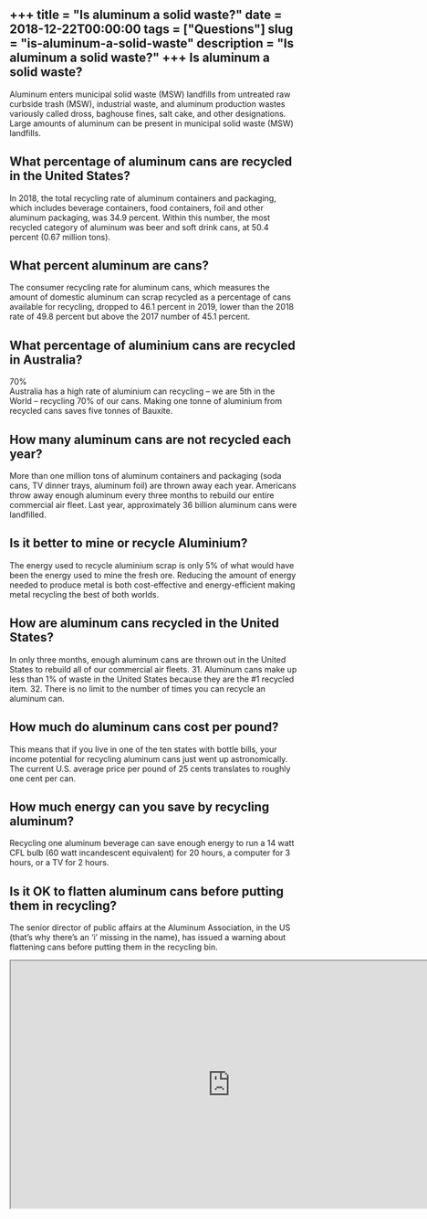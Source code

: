 +++
title = "Is aluminum a solid waste?"
date = 2018-12-22T00:00:00
tags = ["Questions"]
slug = "is-aluminum-a-solid-waste"
description = "Is aluminum a solid waste?"
+++
Is aluminum a solid waste?
--------------------------

Aluminum enters municipal solid waste (MSW) landfills from untreated raw curbside trash (MSW), industrial waste, and aluminum production wastes variously called dross, baghouse fines, salt cake, and other designations. Large amounts of aluminum can be present in municipal solid waste (MSW) landfills.

What percentage of aluminum cans are recycled in the United States?
-------------------------------------------------------------------

In 2018, the total recycling rate of aluminum containers and packaging, which includes beverage containers, food containers, foil and other aluminum packaging, was 34.9 percent. Within this number, the most recycled category of aluminum was beer and soft drink cans, at 50.4 percent (0.67 million tons).

What percent aluminum are cans?
-------------------------------

The consumer recycling rate for aluminum cans, which measures the amount of domestic aluminum can scrap recycled as a percentage of cans available for recycling, dropped to 46.1 percent in 2019, lower than the 2018 rate of 49.8 percent but above the 2017 number of 45.1 percent.

What percentage of aluminium cans are recycled in Australia?
------------------------------------------------------------

70%  
Australia has a high rate of aluminium can recycling – we are 5th in the World – recycling 70% of our cans. Making one tonne of aluminium from recycled cans saves five tonnes of Bauxite.

How many aluminum cans are not recycled each year?
--------------------------------------------------

More than one million tons of aluminum containers and packaging (soda cans, TV dinner trays, aluminum foil) are thrown away each year. Americans throw away enough aluminum every three months to rebuild our entire commercial air fleet. Last year, approximately 36 billion aluminum cans were landfilled.

Is it better to mine or recycle Aluminium?
------------------------------------------

The energy used to recycle aluminium scrap is only 5% of what would have been the energy used to mine the fresh ore. Reducing the amount of energy needed to produce metal is both cost-effective and energy-efficient making metal recycling the best of both worlds.

How are aluminum cans recycled in the United States?
----------------------------------------------------

In only three months, enough aluminum cans are thrown out in the United States to rebuild all of our commercial air fleets. 31. Aluminum cans make up less than 1% of waste in the United States because they are the #1 recycled item. 32. There is no limit to the number of times you can recycle an aluminum can.

How much do aluminum cans cost per pound?
-----------------------------------------

This means that if you live in one of the ten states with bottle bills, your income potential for recycling aluminum cans just went up astronomically. The current U.S. average price per pound of 25 cents translates to roughly one cent per can.

How much energy can you save by recycling aluminum?
---------------------------------------------------

Recycling one aluminum beverage can save enough energy to run a 14 watt CFL bulb (60 watt incandescent equivalent) for 20 hours, a computer for 3 hours, or a TV for 2 hours.

Is it OK to flatten aluminum cans before putting them in recycling?
-------------------------------------------------------------------

The senior director of public affairs at the Aluminum Association, in the US (that’s why there’s an ‘i’ missing in the name), has issued a warning about flattening cans before putting them in the recycling bin.

<iframe allow="accelerometer; autoplay; clipboard-write; encrypted-media; gyroscope; picture-in-picture" allowfullscreen="" class="__youtube_prefs__  epyt-is-override  no-lazyload" data-no-lazy="1" data-origheight="433" data-origwidth="770" data-skipgform_ajax_framebjll="" height="433" id="_ytid_95927" loading="lazy" src="https://www.youtube.com/embed/bQ0zCdUpa7w?enablejsapi=1&autoplay=0&cc_load_policy=0&cc_lang_pref=&iv_load_policy=1&loop=0&modestbranding=0&rel=1&fs=1&playsinline=0&autohide=2&theme=dark&color=red&controls=1&" title="YouTube player" width="770"></iframe>
